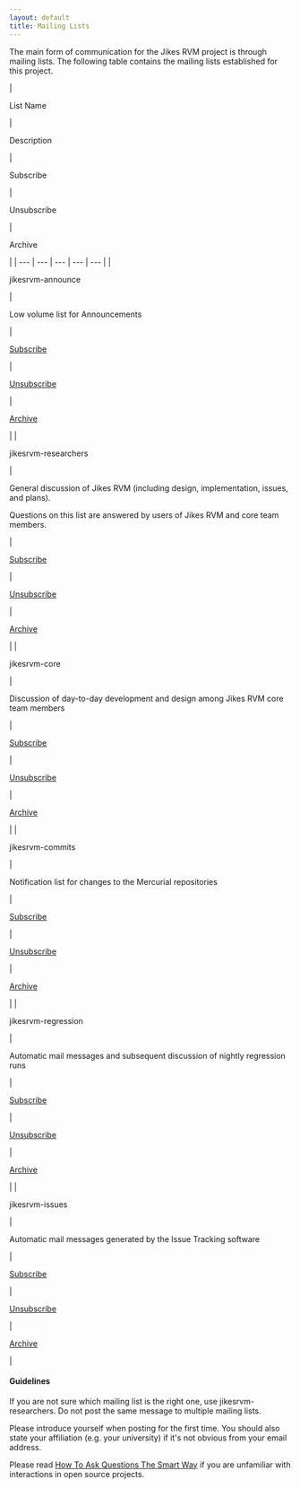 ```yaml
--- 
layout: default 
title: Mailing Lists
---
```


The main form of communication for the Jikes RVM project is through mailing lists. The following table contains the mailing lists established for this project.

| 

List Name

 | 

Description

 | 

Subscribe

 | 

Unsubscribe

 | 

Archive

 |
| --- | --- | --- | --- | --- |
| 

jikesrvm-announce

 | 

Low volume list for Announcements

 | 

[Subscribe](http://lists.sourceforge.net/mailman/listinfo/jikesrvm-announce)

 | 

[Unsubscribe](http://lists.sourceforge.net/mailman/listinfo/jikesrvm-announce)

 | 

[Archive](http://sourceforge.net/mailarchive/forum.php?forum_name=jikesrvm-announce)

 |
| 

jikesrvm-researchers

 | 

General discussion of Jikes RVM (including design, implementation, issues, and plans).

Questions on this list are answered by users of Jikes RVM and core team members.

 | 

[Subscribe](http://lists.sourceforge.net/mailman/listinfo/jikesrvm-researchers)

 | 

[Unsubscribe](http://lists.sourceforge.net/mailman/listinfo/jikesrvm-researchers)

 | 

[Archive](http://sourceforge.net/mailarchive/forum.php?forum_name=jikesrvm-researchers)

 |
| 

jikesrvm-core

 | 

Discussion of day-to-day development and design among Jikes RVM core team members

 | 

[Subscribe](http://lists.sourceforge.net/mailman/listinfo/jikesrvm-core)

 | 

[Unsubscribe](http://lists.sourceforge.net/mailman/listinfo/jikesrvm-core)

 | 

[Archive](http://sourceforge.net/mailarchive/forum.php?forum_name=jikesrvm-core)

 |
| 

jikesrvm-commits

 | 

Notification list for changes to the Mercurial repositories

 | 

[Subscribe](http://lists.sourceforge.net/mailman/listinfo/jikesrvm-commits)

 | 

[Unsubscribe](http://lists.sourceforge.net/mailman/listinfo/jikesrvm-commits)

 | 

[Archive](http://sourceforge.net/mailarchive/forum.php?forum_name=jikesrvm-commits)

 |
| 

jikesrvm-regression

 | 

Automatic mail messages and subsequent discussion of nightly regression runs

 | 

[Subscribe](http://lists.sourceforge.net/mailman/listinfo/jikesrvm-regression)

 | 

[Unsubscribe](http://lists.sourceforge.net/mailman/listinfo/jikesrvm-regression)

 | 

[Archive](http://sourceforge.net/mailarchive/forum.php?forum_name=jikesrvm-regression)

 |
| 

jikesrvm-issues

 | 

Automatic mail messages generated by the Issue Tracking software

 | 

[Subscribe](https://lists.sourceforge.net/lists/listinfo/jikesrvm-issues)

 | 

[Unsubscribe](http://lists.sourceforge.net/mailman/listinfo/jikesrvm-issues)

 | 

[Archive](http://sourceforge.net/mailarchive/forum.php?forum_name=jikesrvm-issues)

 |

#### Guidelines

If you are not sure which mailing list is the right one, use jikesrvm-researchers. Do not post the same message to multiple mailing lists.

Please introduce yourself when posting for the first time. You should also state your affiliation (e.g. your university) if it's not obvious from your email address.

Please read [How To Ask Questions The Smart Way](http://www.catb.org/~esr/faqs/smart-questions.html) if you are unfamiliar with interactions in open source projects.

&nbsp;

